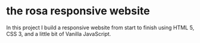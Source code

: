 # the rosa responsive website
 In this project I build a responsive website from start to finish using HTML 5, CSS 3, and a little bit of Vanilla JavaScript.
